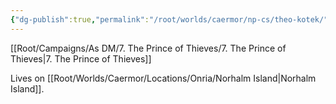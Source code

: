```yaml
---
{"dg-publish":true,"permalink":"/root/worlds/caermor/np-cs/theo-kotek/","tags":["Chaia"]}
---
```


[[Root/Campaigns/As DM/7. The Prince of Thieves/7. The Prince of Thieves\|7. The Prince of Thieves]]

Lives on [[Root/Worlds/Caermor/Locations/Onria/Norhalm Island\|Norhalm Island]].